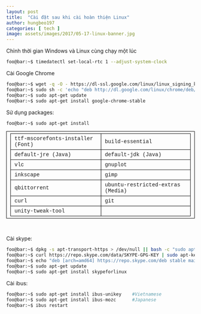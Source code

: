 ```yaml
---
layout: post
title:  "Cài đặt sau khi cài hoàn thiện Linux"
author: hungbeo197
categories: [ tech ]
image: assets/images/2017/05-17-linux-banner.jpg
---
```

Chỉnh thời gian Windows và Linux cùng chạy một lúc
```bash
foo@bar:~$ timedatectl set-local-rtc 1 --adjust-system-clock
```

Cài Google Chrome
```bash
foo@bar:~$ wget -q -O - https://dl-ssl.google.com/linux/linux_signing_key.pub | sudo apt-key add -
foo@bar:~$ sudo sh -c 'echo "deb http://dl.google.com/linux/chrome/deb/ stable main" >> /etc/apt/sources.list.d/google.list'
foo@bar:~$ sudo apt-get update
foo@bar:~$ sudo apt-get install google-chrome-stable
```

Sử dụng packages:
```bash
foo@bar:~$ sudo apt-get install
```

<style>
.blder-tb {
    border: 1px solid black;
    padding: 5px 10px 5px 10px;
    font-family : "Consolas", "Courier New", Courier, monospace;
    font-size: 14px;
}
</style>
<table class="blder-tb">
    <tr class="blder-tb">
        <td class="blder-tb"> ttf-mscorefonts-installer (Font) </td>  <td class="blder-tb"> build-essential                  </td>
    </tr>
    <tr class="blder-tb">
        <td class="blder-tb"> default-jre (Java)               </td>  <td class="blder-tb"> default-jdk (Java)               </td>
    </tr>
    <tr class="blder-tb">
        <td class="blder-tb"> vlc                              </td>  <td class="blder-tb"> gnuplot                          </td>
    </tr>
    <tr class="blder-tb">
        <td class="blder-tb"> inkscape                         </td>  <td class="blder-tb"> gimp                             </td>
    </tr>
    <tr class="blder-tb">
        <td class="blder-tb"> qbittorrent                      </td>  <td class="blder-tb"> ubuntu-restricted-extras (Media) </td>
    </tr>
    <tr class="blder-tb">
        <td class="blder-tb"> curl                             </td>  <td class="blder-tb"> git                              </td>
    </tr>
    <tr class="blder-tb">
        <td class="blder-tb"> unity-tweak-tool                 </td>  <td class="blder-tb">                                  </td>
    </tr>
</table>
<br>

Cài skype:
```bash
foo@bar:~$ dpkg -s apt-transport-https > /dev/null || bash -c "sudo apt-get update; sudo apt-get install apt-transport-https -y"
foo@bar:~$ curl https://repo.skype.com/data/SKYPE-GPG-KEY | sudo apt-key add -
foo@bar:~$ echo "deb [arch=amd64] https://repo.skype.com/deb stable main" | sudo tee /etc/apt/sources.list.d/skype-stable.list
foo@bar:~$ sudo apt-get update
foo@bar:~$ sudo apt-get install skypeforlinux
```

Cài ibus:
```bash
foo@bar:~$ sudo apt-get install ibus-unikey    #Vietnamese
foo@bar:~$ sudo apt-get install ibus-mozc      #Japanese
foo@bar:~$ ibus restart
```